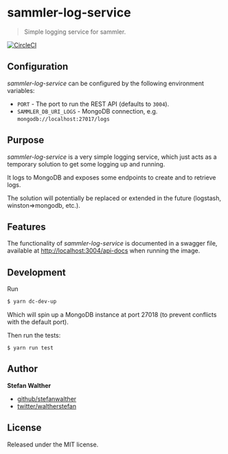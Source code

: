# sammler-log-service

> Simple logging service for sammler.

[![CircleCI](https://img.shields.io/circleci/project/github/sammler/sammler-log-service.svg)](https://circleci.com/gh/sammler/sammler-log-service)

## Configuration
_sammler-log-service_ can be configured by the following environment variables:

- `PORT` - The port to run the REST API (defaults to `3004`).
- `SAMMLER_DB_URI_LOGS` - MongoDB connection, e.g. `mongodb://localhost:27017/logs`

## Purpose
_sammler-log-service_ is a very simple logging service, which just acts as a temporary solution to get some logging up and running.

It logs to MongoDB and exposes some endpoints to create and to retrieve logs.

The solution will potentially be replaced or extended in the future (logstash, winston=>mongodb, etc.).

## Features
The functionality of _sammler-log-service_ is documented in a swagger file, available at [http://localhost:3004/api-docs](http://localhost:3004/api-docs) when running the image.

## Development
Run 

```sh
$ yarn dc-dev-up
```

Which will spin up a MongoDB instance at port 27018 (to prevent conflicts with the default port).

Then run the tests:

```
$ yarn run test
```

## Author
**Stefan Walther**

* [github/stefanwalther](https://github.com/stefanwalther)
* [twitter/waltherstefan](http://twitter.com/waltherstefan)

## License
Released under the MIT license.

